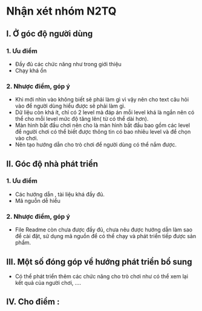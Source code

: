 # Nhận xét nhóm N2TQ

## I. Ở góc độ người dùng

### 1. Ưu điểm

- Đầy đủ các chức năng như trong giới thiệu
- Chạy khá ổn

### 2. Nhược điểm, góp ý

- Khi mới nhìn vào không biết sẽ phải làm gì vì vậy nên cho text câu hỏi vào để người dùng hiểu được sẽ phải làm gì.
- Dữ liệu còn khá ít, chỉ có 2 level mà đáp án mỗi level khá là ngắn nên có thể cho mỗi level mức độ tăng lên( từ có thể dài hơn).
- Màn hình bắt đầu chơi nên cho là màn hình bắt đầu bao gồm các level để người chơi có thể biết được thông tin có bao nhiêu level và để chọn vào chơi.
- Nên tạo hướng dẫn cho trò chơi để người dùng có thể nắm được.

## II. Góc độ nhà phát triển

### 1. Ưu điểm

- Các hướng dẫn , tài liệu khá đầy đủ.
- Mã nguỗn dễ hiểu

### 2. Nhược điểm, góp ý

- File Readme còn chưa được đầy đủ, chưa nêu được hướng dẫn làm sao để cài đặt, sử dụng mã nguồn để có thể chạy và phát triển tiếp được sản phẩm.  


## III. Một số đóng góp về hướng phát triển bổ sung

- Có thể phát triển thêm các chức năng cho trò chơi như có thể xem lại kết quả của người chơi, .... 

## IV. Cho điểm : 

